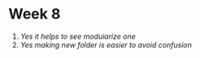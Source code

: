 # Week 8

1. *Yes it helps to see moduiarize one*
2. *Yes making new folder is easier to avoid confusion*